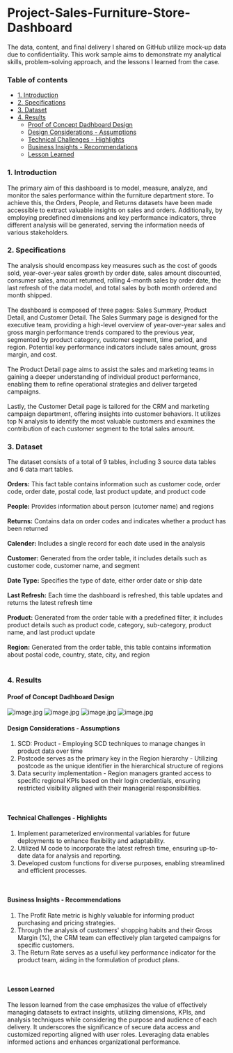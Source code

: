 # Project-Sales-Furniture-Store-Dashboard
The data, content, and final delivery I shared on GitHub utilize mock-up data due to confidentiality. This work sample aims to demonstrate my analytical skills, problem-solving approach, and the lessons I learned from the case.

### Table of contents
* [1. Introduction](#1)
* [2. Specifications](#2)
* [3. Dataset](#3)
* [4. Results](#4)
    * [Proof of Concept Dadhboard Design](#4.1)
    * [Design Considerations - Assumptions](#4.2)
    * [Technical Challenges - Highlights](#4.3)
    * [Business Insights - Recommendations](#4.4)
    * [Lesson Learned](#4.5)

<a id="1"></a>
### 1. Introduction
The primary aim of this dashboard is to model, measure, analyze, and monitor the sales performance within the furniture department store. To achieve this, the Orders, People, and Returns datasets have been made accessible to extract valuable insights on sales and orders. Additionally, by employing predefined dimensions and key performance indicators, three different analysis will be generated, serving the information needs of various stakeholders.
<br />
<a id="2"></a>
### 2. Specifications
The analysis should encompass key measures such as the cost of goods sold, year-over-year sales growth by order date, sales amount discounted, consumer sales, amount returned, rolling 4-month sales by order date, the last refresh of the data model, and total sales by both month ordered and month shipped.<br />
<br />
The dashboard is composed of three pages: Sales Summary, Product Detail, and Customer Detail. The Sales Summary page is designed for the executive team, providing a high-level overview of year-over-year sales and gross margin performance trends compared to the previous year, segmented by product category, customer segment, time period, and region. Potential key performance indicators include sales amount, gross margin, and cost.<br />
<br />
The Product Detail page aims to assist the sales and marketing teams in gaining a deeper understanding of individual product performance, enabling them to refine operational strategies and deliver targeted campaigns.<br />
<br />
Lastly, the Customer Detail page is tailored for the CRM and marketing campaign department, offering insights into customer behaviors. It utilizes top N analysis to identify the most valuable customers and examines the contribution of each customer segment to the total sales amount.
<a id="3"></a>
### 3. Dataset
The dataset consists of a total of 9 tables, including 3 source data tables and 6 data mart tables.<br />
<br />
**Orders:**  This fact table contains information such as customer code, order code, order date, postal code, last product update, and product code  <br /> 
<br />
**People:** Provides information about person (cutomer name) and regions<br />
<br />
**Returns:** Contains data on order codes and indicates whether a product has been returned<br />
<br />
**Calender:** Includes a single record for each date used in the analysis<br />
<br />
**Customer:** Generated from the order table, it includes details such as customer code, customer name, and segment<br />
<br />
**Date Type:** Specifies the type of date, either order date or ship date<br />
<br />
**Last Refresh:** Each time the dashboard is refreshed, this table updates and returns the latest refresh time<br />
<br />
**Product:** Generated from the order table with a predefined filter, it includes product details such as product code, category, sub-category, product name, and last product update<br />
<br />
**Region:** Generated from the order table, this table contains information about postal code, country, state, city, and region<br />
<br />

<a id="4"></a>
### 4. Results
<a id="4.1"></a>
#### Proof of Concept Dadhboard Design
![image.jpg](https://github.com/christychen65/Case-Marketing-Campaign-CRM-RFM-Dashboard/assets/132826012/b44922a4-a2e8-4a19-8392-b782eed489d1)
![image.jpg](https://github.com/christychen65/Case-Marketing-Campaign-CRM-RFM-Dashboard/assets/132826012/03442485-4bad-4415-81e4-1eed16872dfc)
![image.jpg](https://github.com/christychen65/Case-Marketing-Campaign-CRM-RFM-Dashboard/assets/132826012/e313ac08-b596-41c6-9cea-6315579f7065)
![image.jpg](https://github.com/christychen65/Case-Marketing-Campaign-CRM-RFM-Dashboard/assets/132826012/390ea03c-368d-45ce-b569-9f39ddc669c2)
<br />

<a id="4.2"></a>
#### Design Considerations - Assumptions
1. SCD: Product - Employing SCD techniques to manage changes in product data over time<br />
2. Postcode serves as the primary key in the Region hierarchy - Utilizing postcode as the unique identifier in the hierarchical structure of regions<br />
3. Data security implementation - Region managers granted access to specific regional KPIs based on their login credentials, ensuring restricted visibility aligned with their managerial responsibilities.
<br />

<a id="4.3"></a>
#### Technical Challenges - Highlights
1. Implement parameterized environmental variables for future deployments to enhance flexibility and adaptability.<br />
2. Utilized M code to incorporate the latest refresh time, ensuring up-to-date data for analysis and reporting.<br />
3. Developed custom functions for diverse purposes, enabling streamlined and efficient processes.
<br />

<a id="4.4"></a>
#### Business Insights - Recommendations
1. The Profit Rate metric is highly valuable for informing product purchasing and pricing strategies.<br />
2. Through the analysis of customers' shopping habits and their Gross Margin (%), the CRM team can effectively plan targeted campaigns for specific customers.<br />
3. The Return Rate serves as a useful key performance indicator for the product team, aiding in the formulation of product plans.
<br />

<a id="4.5"></a>
#### Lesson Learned

The lesson learned from the case emphasizes the value of effectively managing datasets to extract insights, utilizing dimensions, KPIs, and analysis techniques while considering the purpose and audience of each delivery. It underscores the significance of secure data access and customized reporting aligned with user roles. Leveraging data enables informed actions and enhances organizational performance.
